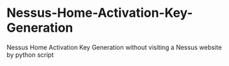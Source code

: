 # Nessus-Home-Activation-Key-Generation
Nessus Home Activation Key Generation without visiting a Nessus website by python script
